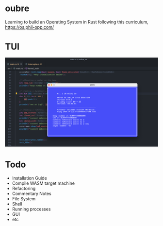 # oubre
Learning to build an Operating System in Rust following this curriculum, https://os.phil-opp.com/

# TUI
![Text User Interface](extras/ui.png)

# Todo
- Installation Guide
- Compile WASM target machine
- Refactoring 
- Commentary Notes 
- File System
- Shell
- Running processes
- GUI
- etc
